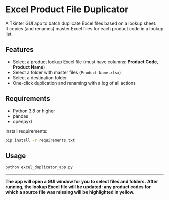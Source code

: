 # Excel Product File Duplicator

A Tkinter GUI app to batch duplicate Excel files based on a lookup sheet.  
It copies (and renames) master Excel files for each product code in a lookup list.

## Features

- Select a product lookup Excel file (must have columns: **Product Code**, **Product Name**)
- Select a folder with master files (`Product Name.xlsx`)
- Select a destination folder
- One-click duplication and renaming with a log of all actions

## Requirements

- Python 3.8 or higher
- pandas
- openpyxl

Install requirements:
```bash
pip install -r requirements.txt
```

## Usage

```bash
python excel_duplicator_app.py
```

---

**The app will open a GUI window for you to select files and folders.**
**After running, the lookup Excel file will be updated: any product codes for which a source file was missing will be highlighted in yellow.**
